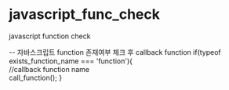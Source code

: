 # javascript_func_check
javascript function check


-- 자바스크립트 function 존재여부 체크 후 callback function
if(typeof exists_function_name === 'function'){  
    //callback function name  
    call_function();
}
